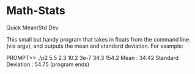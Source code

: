 Math-Stats
==========

Quick Mean/Std Dev

This small but handy program that takes in floats from the command line (via argv), and outputs the mean
and standard deviation. For example:

PROMPT>> ./p2 5.5 2.3 10.2 3e-7 34.3 154.2
Mean : 34.42
Standard Deviation : 54.75
(program ends)
